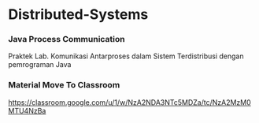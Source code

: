 # Distributed-Systems
### Java Process Communication
Praktek Lab. Komunikasi Antarproses dalam Sistem Terdistribusi dengan pemrograman Java
### Material Move To Classroom
https://classroom.google.com/u/1/w/NzA2NDA3NTc5MDZa/tc/NzA2MzM0MTU4NzBa
